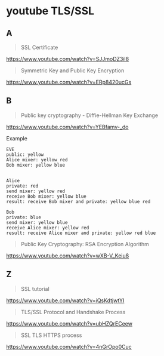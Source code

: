 # youtube TLS/SSL

## A

> SSL Certificate

https://www.youtube.com/watch?v=SJJmoDZ3il8

> Symmetric Key and Public Key Encryption

https://www.youtube.com/watch?v=ERp8420ucGs

## B

> Public key cryptography - Diffie-Hellman Key Exchange

https://www.youtube.com/watch?v=YEBfamv-_do

Example

```
EVE
public: yellow
Alice mixer: yellow red
Bob mixer: yellow blue


Alice
private: red
send mixer: yellow red
receive Bob mixer: yellow blue
result: receive Bob mixer and private: yellow blue red

Bob
private: blue
send mixer: yellow blue
receive Alice mixer: yellow red
result: receive Alice mixer and private: yellow red blue
```

> Public Key Cryptography: RSA Encryption Algorithm

https://www.youtube.com/watch?v=wXB-V_Keiu8

## Z

> SSL tutorial

https://www.youtube.com/watch?v=iQsKdtjwtYI

> TLS/SSL Protocol and Handshake Process

https://www.youtube.com/watch?v=ubHZQrECeew

> SSL TLS HTTPS process

https://www.youtube.com/watch?v=4nGrOpo0Cuc
